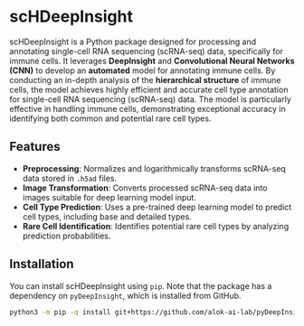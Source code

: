 # scHDeepInsight

scHDeepInsight is a Python package designed for processing and annotating single-cell RNA sequencing (scRNA-seq) data, specifically for immune cells. It leverages **DeepInsight** and **Convolutional Neural Networks (CNN)** to develop an **automated** model for annotating immune cells. By conducting an in-depth analysis of the **hierarchical structure** of immune cells, the model achieves highly efficient and accurate cell type annotation for single-cell RNA sequencing (scRNA-seq) data. The model is particularly effective in handling immune cells, demonstrating exceptional accuracy in identifying both common and potential rare cell types.

## Features

- **Preprocessing**: Normalizes and logarithmically transforms scRNA-seq data stored in `.h5ad` files.
- **Image Transformation**: Converts processed scRNA-seq data into images suitable for deep learning model input.
- **Cell Type Prediction**: Uses a pre-trained deep learning model to predict cell types, including base and detailed types.
- **Rare Cell Identification**: Identifies potential rare cell types by analyzing prediction probabilities.

## Installation

You can install scHDeepInsight using `pip`. Note that the package has a dependency on `pyDeepInsight`, which is installed from GitHub.

```bash
python3 -m pip -q install git+https://github.com/alok-ai-lab/pyDeepInsight.git#egg=pyDeepInsight
